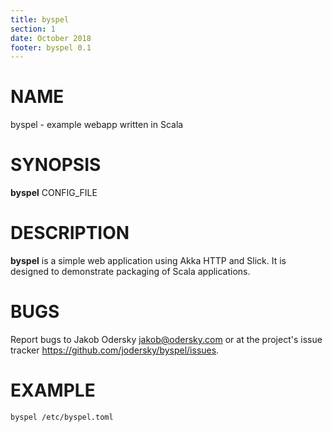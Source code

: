 ```yaml
---
title: byspel
section: 1
date: October 2018
footer: byspel 0.1
---
```



# NAME

byspel - example webapp written in Scala

# SYNOPSIS

**byspel** CONFIG_FILE

# DESCRIPTION

**byspel** is a simple web application using Akka HTTP and Slick. It
is designed to demonstrate packaging of Scala applications.

# BUGS
Report bugs to Jakob Odersky <jakob@odersky.com> or at the project's
issue tracker <https://github.com/jodersky/byspel/issues>.

# EXAMPLE

```
byspel /etc/byspel.toml

```

